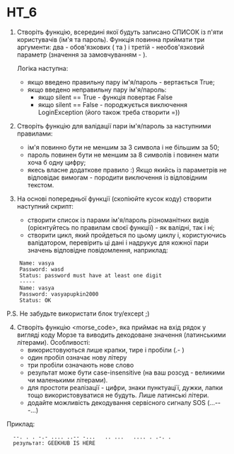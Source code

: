 # HT_6

1. Створіть функцію, всередині якої будуть записано СПИСОК із п'яти користувачів (ім'я та пароль). Функція повинна приймати три аргументи: два - обов'язкових (<username> та <password>) і третій - необов'язковий параметр <silent> (значення за замовчуванням - <False>).

   Логіка наступна:
   - якщо введено правильну пару ім'я/пароль - вертається True;
   - якщо введено неправильну пару ім'я/пароль:
     - якщо silent == True - функція повертає False
     - якщо silent == False - породжується виключення LoginException (його також треба створити =))

2. Створіть функцію для валідації пари ім'я/пароль за наступними правилами:
   - ім'я повинно бути не меншим за 3 символа і не більшим за 50;
   - пароль повинен бути не меншим за 8 символів і повинен мати хоча б одну цифру;
   - якесь власне додаткове правило :)
   Якщо якийсь із параметрів не відповідає вимогам - породити виключення із відповідним текстом.
  
3. На основі попередньої функції (скопіюйте кусок коду) створити наступний скрипт:
   - створити список із парами ім'я/пароль різноманітних видів (орієнтуйтесь по правилам своєї функції) - як валідні, так і ні;
   - створити цикл, який пройдеться по цьому циклу і, користуючись валідатором, перевірить ці дані і надрукує для кожної пари значень відповідне повідомлення, наприклад:
  ```
      Name: vasya
      Password: wasd
      Status: password must have at least one digit
      -----
      Name: vasya
      Password: vasyapupkin2000
      Status: OK
  ```
   P.S. Не забудьте використати блок try/except ;)
  
4. Створіть функцію <morse_code>, яка приймає на вхід рядок у вигляді коду Морзе та виводить декодоване значення (латинськими літерами).
   Особливості:
    - використовуються лише крапки, тире і пробіли (.- )
    - один пробіл означає нову літеру
    - три пробіли означають нове слово
    - результат може бути case-insensitive (на ваш розсуд - великими чи маленькими літерами).
    - для простоти реалізації - цифри, знаки пунктуацїї, дужки, лапки тощо використовуватися не будуть. Лише латинські літери.
    - додайте можливість декодування сервісного сигналу SOS (...---...)
    
  Приклад:
  ```
    --. . . -.- .... ..-- -...   .. ...   .... . .-. .
    результат: GEEKHUB IS HERE
  ```
